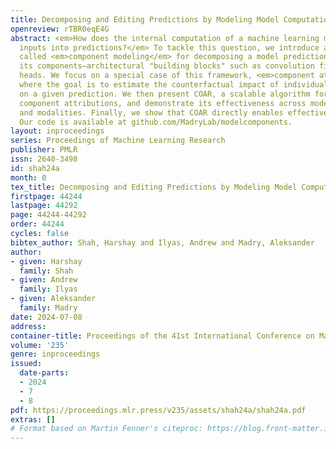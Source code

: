 ```yaml
---
title: Decomposing and Editing Predictions by Modeling Model Computation
openreview: rTBR0eqE4G
abstract: <em>How does the internal computation of a machine learning model transform
  inputs into predictions?</em> To tackle this question, we introduce a framework
  called <em>component modeling</em> for decomposing a model prediction in terms of
  its components—architectural "building blocks" such as convolution filters or attention
  heads. We focus on a special case of this framework, <em>component attribution</em>,
  where the goal is to estimate the counterfactual impact of individual components
  on a given prediction. We then present COAR, a scalable algorithm for estimating
  component attributions, and demonstrate its effectiveness across models, datasets
  and modalities. Finally, we show that COAR directly enables effective model editing.
  Our code is available at github.com/MadryLab/modelcomponents.
layout: inproceedings
series: Proceedings of Machine Learning Research
publisher: PMLR
issn: 2640-3498
id: shah24a
month: 0
tex_title: Decomposing and Editing Predictions by Modeling Model Computation
firstpage: 44244
lastpage: 44292
page: 44244-44292
order: 44244
cycles: false
bibtex_author: Shah, Harshay and Ilyas, Andrew and Madry, Aleksander
author:
- given: Harshay
  family: Shah
- given: Andrew
  family: Ilyas
- given: Aleksander
  family: Madry
date: 2024-07-08
address:
container-title: Proceedings of the 41st International Conference on Machine Learning
volume: '235'
genre: inproceedings
issued:
  date-parts:
  - 2024
  - 7
  - 8
pdf: https://proceedings.mlr.press/v235/assets/shah24a/shah24a.pdf
extras: []
# Format based on Martin Fenner's citeproc: https://blog.front-matter.io/posts/citeproc-yaml-for-bibliographies/
---
```

